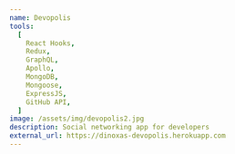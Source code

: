 ```yaml
---
name: Devopolis
tools:
  [
    React Hooks,
    Redux,
    GraphQL,
    Apollo,
    MongoDB,
    Mongoose,
    ExpressJS,
    GitHub API,
  ]
image: /assets/img/devopolis2.jpg
description: Social networking app for developers
external_url: https://dinoxas-devopolis.herokuapp.com
---
```


